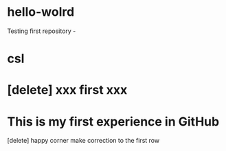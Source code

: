 # hello-wolrd
Testing first repository - 
# csl
# [delete] xxx first xxx
# This is my first experience in GitHub
[delete] happy corner
make correction to the first row
